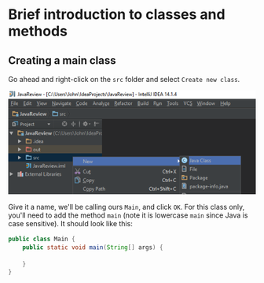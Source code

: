 # Brief introduction to classes and methods

## Creating a main class

Go ahead and right-click on the `src` folder and select `Create new class`.

![](../images/section_1/s1_create_class.png)  

Give it a name, we'll be calling ours `Main`, and click `OK`.  For this class only, you'll need to add the method `main` (note it is lowercase `main` since Java is case sensitive).  It should look like this:

```java
public class Main {
    public static void main(String[] args) {

    }
}
```